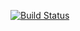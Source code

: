 

[![Build Status](https://travis-ci.org/yurilongaray/TypeScriptCourse.svg?branch=master)](https://travis-ci.org/yurilongaray/TypeScriptCourse)
